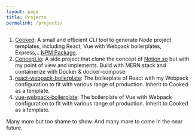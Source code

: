 ```yaml
---
layout: page
title: Projects
permalink: /projects/
---
```


1. <a target="blank" href="https://github.com/bodetaima/cooked">Cooked</a>: A small and efficient CLI tool to generate Node project templates, including React, Vue with Webpack boilerplates, Express,...[NPM Package](https://www.npmjs.com/package/cooked).
2. <a target="blank" href="https://github.com/bodetaima/concept.io">Concept.io</a>: A side project that clone the concept of [Notion.so](https://notion.so) but with my point of view and implements. Build with MERN stack and containerize with Docker & docker-compose.
3. <a target="blank" href="https://github.com/bodetaima/react-webpack-boilerplate">react-webpack-boilerplate</a>: The boilerplate of React with my Webpack configuration to fit with various range of production. Inherit to Cooked as a template.
4. <a target="blank" href="https://github.com/bodetaima/vue-webpack-boilerplate">vue-webpack-boilerplate</a>: The boilerplate of Vue with Webpack configuration to fit with various range of production. Inherit to Cooked as a template.

Many more but too shame to show. And many more to come in the near future.
